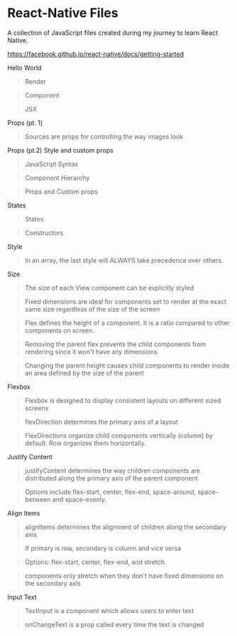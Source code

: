 # React-Native Files
A collection of JavaScript files created during my journey to learn React Native.

https://facebook.github.io/react-native/docs/getting-started

Hello World
>Render

>Component

>JSX

Props (pt. 1)

>Sources are props for controlling the way images look

Props (pt.2) Style and custom props

>JavaScript Syntax

>Component Hierarchy

>Props and Custom props

States

>States

>Constructors

Style

>In an array, the last style will ALWAYS take precedence over others. 

Size

>The size of each View component can be explicitly styled

>Fixed dimensions are ideal for components set to render at the exact same size regardless of the size of the screen

>Flex defines the height of a component. It is a ratio compared to other components on screen.

>Removing the parent flex prevents the child components from rendering since it won't have any dimensions

>Changing the parent height causes child components to render inside an area defined by the size of the parent

Flexbox

>Flexbox is designed to display consistent layouts on different sized screens

>flexDirection determines the primary axis of a layout

>FlexDirections organize child components vertically (column) by default. Row organizes them horizontally.

Justify Content

>justifyContent determines the way children components are distributed along the primary axis of the parent component

>Options include flex-start, center, flex-end, space-around, space-between and space-evenly.

Align Items

>alignItems determines the alignment of children along the secondary axis

>If primary is row, secondary is column and vice versa

>Options: flex-start, center, flex-end, and stretch.

>components only stretch when they don't have fixed dimensions on the secondary axis

Input Text

>TextInput is a component which allows users to enter text

>onChangeText is a prop called every time the text is changed
